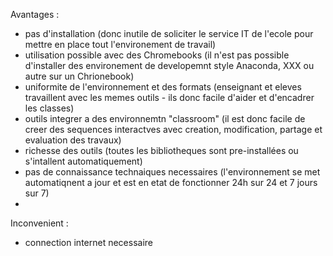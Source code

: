 
Avantages :
* pas d'installation (donc inutile de soliciter le service IT de l'ecole pour mettre en place tout l'environement de travail)
* utilisation possible avec des Chromebooks (il n'est pas possible d'installer des environement de developemnt style Anaconda, XXX ou autre sur un Chrionebook)
* uniformite de l'environnement et des formats (enseignant et eleves travaillent avec les memes outils - ils donc facile d'aider et d'encadrer les classes)
* outils integrer a des environnemtn "classroom" (il est donc facile de creer des sequences interactves avec creation, modification, partage et evaluation des travaux)
* richesse des outils (toutes les bibliotheques sont pre-installées ou s'intallent automatiquement)
* pas de connaissance technaiques necessaires (l'environnement se met automatiqnent a jour et est en etat de fonctionner 24h sur 24 et 7 jours sur 7)
* 

Inconvenient :
* connection internet necessaire
